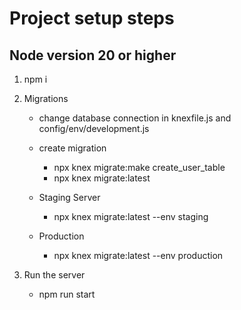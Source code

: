 # Project setup steps

## Node version 20 or higher

1. npm i

2. Migrations

   - change database connection in knexfile.js and config/env/development.js

   - create migration
     - npx knex migrate:make create_user_table
     - npx knex migrate:latest
   - Staging Server
     - npx knex migrate:latest --env staging
   - Production
     - npx knex migrate:latest --env production

3. Run the server

   - npm run start
